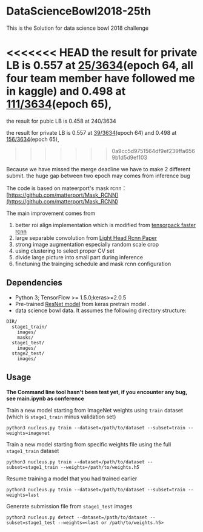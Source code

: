 # DataScienceBowl2018-25th

This is the Solution for data science bowl 2018 challenge

<<<<<<< HEAD
the result for private LB is 0.557 at [25/3634](https://www.kaggle.com/bravelucky)(epoch 64, all four team member have followed me in kaggle) and 0.498 at [111/3634](https://www.kaggle.com/algohunt)(epoch 65), 
=======
the result for publc LB is 0.458 at 240/3634

the result for private LB is 0.557 at [39/3634](https://www.kaggle.com/bravelucky)(epoch 64) and 0.498 at [156/3634](https://www.kaggle.com/algohunt)(epoch 65), 
>>>>>>> 0a9cc5d9751564df9ef239ffa6569b1d5d9ef103

Because we have missed the merge deadline we have to make 2 different submit. the huge gap between two epoch may comes from inference bug

The code is based on mateerport's mask rcnn：[https://github.com/matterport/Mask_RCNN](https://github.com/matterport/Mask_RCNN)

The main improvement comes from 
1. better roi align implementation which is modified from [tensorpack faster rcnn](https://github.com/ppwwyyxx/tensorpack/tree/master/examples/FasterRCNN)
2. large separable convolution from [Light Head Rcnn Paper](https://arxiv.org/abs/1711.07264)
2. strong image augmentation especially random scale crop
3. using clustering to select proper CV set 
4. divide large picture into small part during inference 
5. finetuning the trainging schedule and mask rcnn configuration

## Dependencies
+ Python 3; TensorFlow >= 1.5.0;keras>=2.0.5
+ Pre-trained [ResNet model](https://github.com/fchollet/deep-learning-models/releases/download/v0.2/resnet50_weights_tf_dim_ordering_tf_kernels_notop.h5) from keras pretrain model .
+ data science bowl data. It assumes the following directory structure:
```
DIR/
  stage1_train/
    images/
    masks/
  stage1_test/
    images/
  stage2_test/
    images/
```

##  Usage
**The Command line tool hasn't been test yet, if you encounter any bug, see main.ipynb as conference**

Train a new model starting from ImageNet weights using `train` dataset (which is `stage1_train` minus validation set)
```
python3 nucleus.py train --dataset=/path/to/dataset --subset=train --weights=imagenet
```

Train a new model starting from specific weights file using the full `stage1_train` dataset
```
python3 nucleus.py train --dataset=/path/to/dataset --subset=stage1_train --weights=/path/to/weights.h5
```

Resume training a model that you had trained earlier
```
python3 nucleus.py train --dataset=/path/to/dataset --subset=train --weights=last
```

Generate submission file from `stage1_test` images
```
python3 nucleus.py detect --dataset=/path/to/dataset --subset=stage1_test --weights=<last or /path/to/weights.h5>
```
